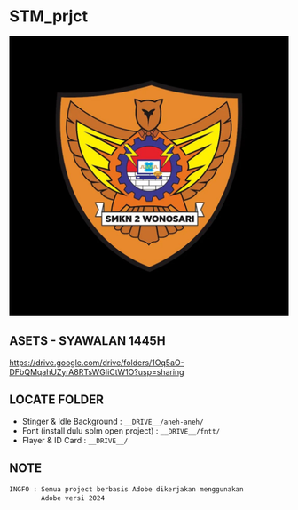 # STM_prjct

![image](https://raw.githubusercontent.com/aku-afk/STM_prjct/refs/heads/main/logo_stm.webp)


## ASETS - SYAWALAN 1445H
<a href="https://drive.google.com/drive/folders/1Oq5aO-DFbQMqahUZyrA8RTsWGIiCtW1O?usp=sharing">https://drive.google.com/drive/folders/1Oq5aO-DFbQMqahUZyrA8RTsWGIiCtW1O?usp=sharing</a>


## LOCATE FOLDER

  - Stinger & Idle Background             : ``` __DRIVE__/aneh-aneh/ ```
  - Font (install dulu sblm open project) : ``` __DRIVE__/fntt/ ```
  - Flayer & ID Card                      : ``` __DRIVE__/ ```


## NOTE

```
INGFO : Semua project berbasis Adobe dikerjakan menggunakan
        Adobe versi 2024
```
